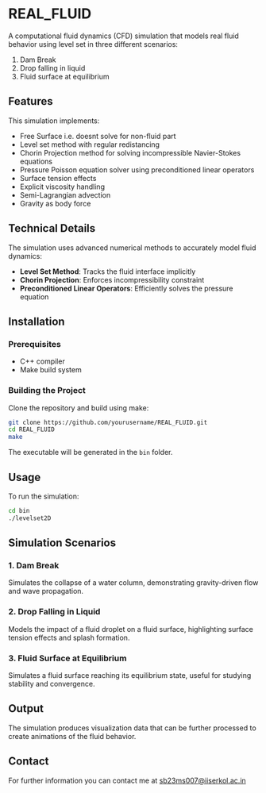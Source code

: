 # REAL_FLUID

A computational fluid dynamics (CFD) simulation that models real fluid behavior using level set in three different scenarios:

1. Dam Break
2. Drop falling in liquid
3. Fluid surface at equilibrium

## Features

This simulation implements:

- Free Surface i.e. doesnt solve for non-fluid part
- Level set method with regular redistancing
- Chorin Projection method for solving incompressible Navier-Stokes equations
- Pressure Poisson equation solver using preconditioned linear operators
- Surface tension effects
- Explicit viscosity handling
- Semi-Lagrangian advection
- Gravity as body force

## Technical Details

The simulation uses advanced numerical methods to accurately model fluid dynamics:

- **Level Set Method**: Tracks the fluid interface implicitly
- **Chorin Projection**: Enforces incompressibility constraint
- **Preconditioned Linear Operators**: Efficiently solves the pressure equation

## Installation

### Prerequisites

- C++ compiler
- Make build system

### Building the Project

Clone the repository and build using make:

```bash
git clone https://github.com/yourusername/REAL_FLUID.git
cd REAL_FLUID
make
```

The executable will be generated in the `bin` folder.

## Usage

To run the simulation:

```bash
cd bin
./levelset2D
```

## Simulation Scenarios

### 1. Dam Break

Simulates the collapse of a water column, demonstrating gravity-driven flow and wave propagation.

### 2. Drop Falling in Liquid

Models the impact of a fluid droplet on a fluid surface, highlighting surface tension effects and splash formation.

### 3. Fluid Surface at Equilibrium

Simulates a fluid surface reaching its equilibrium state, useful for studying stability and convergence.

## Output

The simulation produces visualization data that can be further processed to create animations of the fluid behavior.

## Contact

For further information you can contact me at sb23ms007@iiserkol.ac.in

